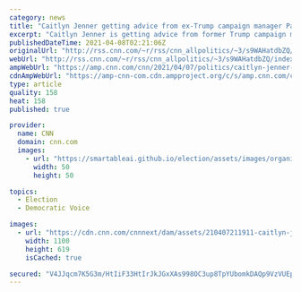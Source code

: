```yaml
---
category: news
title: "Caitlyn Jenner getting advice from ex-Trump campaign manager Parscale on possible California governor bid"
excerpt: "Caitlyn Jenner is getting advice from former Trump campaign manager Brad Parscale on how to set up a potential California gubernatorial bid, according to a source familiar with the discussions.\n    \n"
publishedDateTime: 2021-04-08T02:21:06Z
originalUrl: "http://rss.cnn.com/~r/rss/cnn_allpolitics/~3/s9WAHatdbZQ/index.html"
webUrl: "http://rss.cnn.com/~r/rss/cnn_allpolitics/~3/s9WAHatdbZQ/index.html"
ampWebUrl: "https://amp.cnn.com/cnn/2021/04/07/politics/caitlyn-jenner-brad-parscale-california-governor-race/index.html"
cdnAmpWebUrl: "https://amp-cnn-com.cdn.ampproject.org/c/s/amp.cnn.com/cnn/2021/04/07/politics/caitlyn-jenner-brad-parscale-california-governor-race/index.html"
type: article
quality: 158
heat: 158
published: true

provider:
  name: CNN
  domain: cnn.com
  images:
    - url: "https://smartableai.github.io/election/assets/images/organizations/cnn.com-50x50.jpg"
      width: 50
      height: 50

topics:
  - Election
  - Democratic Voice

images:
  - url: "https://cdn.cnn.com/cnnnext/dam/assets/210407211911-caitlyn-jenner-brad-parscale-split-super-tease.jpg"
    width: 1100
    height: 619
    isCached: true

secured: "V4JJqcm7K5G3m/HtIiF33HtIrJkJGxXAs998OC3up8TpYUbomkDAQp9VzVUEpo2uPXfsErPma0WnVFuWvCFF5KffUznQ33ZvNRS3QEPIO0bCQ21psQpRtgQJ0gI217xk2GsOmUBWLDSbBaq/IEfk01EJUtYIDqfljYq+2DP5C8hyf313lCfRU+Jpqz9kwHG3wNgTXvcSJZ9K37nq0TwGctWdFNgtto+WP4wbpfI3d3nBZ0smpbz5v1NtqY9l383fXGAG3J3MX1/mmPLBT+V56Jk9BvkXg2WfbYUAeErmtUna60CUGcr1D6Xsp6k84Br3V3UjGeXWRD1wWR/tqZeYEUY3PlhH9ucM4wyhKH/Noi0=;KfvDj2hbEB+Yt5UCA7f7tg=="
---
```



